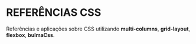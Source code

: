# REFERÊNCIAS CSS
Referências e aplicações sobre CSS utilizando **multi-columns**, **grid-layout**, **flexbox**, **bulmaCss**. 
